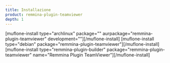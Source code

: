 ```yaml
---
title: Installazione
product: remmina-plugin-teamviewer
depth: 1
---
```


[muflone-install type="archlinux" package="" aurpackage="remmina-plugin-teamviewer" development=""][/muflone-install]
[muflone-install type="debian" package="remmina-plugin-teamviewer"][/muflone-install]
[muflone-install type="remmina-plugin-builder" package="remmina-plugin-teamviewer" name="Remmina Plugin TeamViewer"][/muflone-install]
